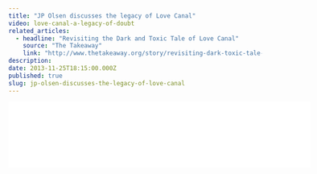 ```yaml
---
title: "JP Olsen discusses the legacy of Love Canal"
video: love-canal-a-legacy-of-doubt
related_articles:
  - headline: "Revisiting the Dark and Toxic Tale of Love Canal"
    source: "The Takeaway"
    link: "http://www.thetakeaway.org/story/revisiting-dark-toxic-tale-love-canal/"
description:
date: 2013-11-25T18:15:00.000Z
published: true
slug: jp-olsen-discusses-the-legacy-of-love-canal
---
```


<iframe width="600" height="130" frameborder="0" scrolling="no" src="//www.thetakeaway.org/widgets/ondemand_player/takeaway/#file=%2Faudio%2Fxspf%2F332696%2F"></iframe>

